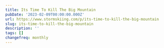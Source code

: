 ```yaml
---
title: Its Time To Kill The Big Mountain
pubDate: '2023-02-09T00:00:00.000Z'
url: https://www.stormskiing.com/p/its-time-to-kill-the-big-mountain
slug: its-time-to-kill-the-big-mountain
description: ''
tags: []
changefreq: monthly
---
```


<!-- Add post content below -->
